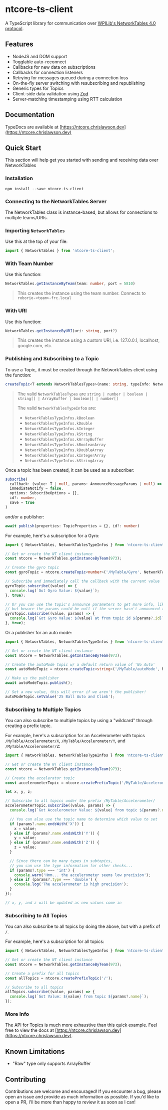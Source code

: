 # ntcore-ts-client

A TypeScript library for communication over [WPILib's NetworkTables 4.0 protocol](https://github.com/wpilibsuite/allwpilib/blob/main/ntcore/doc/networktables4.adoc).

## Features

- NodeJS and DOM support
- Togglable auto-reconnect
- Callbacks for new data on subscriptions
- Callbacks for connection listeners
- Retrying for messages queued during a connection loss
- On-the-fly server switching with resubscribing and republishing
- Generic types for Topics
- Client-side data validation using [Zod](https://github.com/colinhacks/zod)
- Server-matching timestamping using RTT calculation

## Documentation

TypeDocs are available at [https://ntcore.chrislawson.dev](https://ntcore.chrislawson.dev)

## Quick Start

This section will help get you started with sending and receiving data over NetworkTables

### Installation

`npm install --save ntcore-ts-client`

### Connecting to the NetworkTables Server

The NetworkTables class is instance-based, but allows for connections to multiple teams/URIs.

### Importing `NetworkTables`

Use this at the top of your file:

```typescript
import { NetworkTables } from 'ntcore-ts-client';
```

### With Team Number

Use this function:

```typescript
NetworkTables.getInstanceByTeam(team: number, port = 5810)
```

> This creates the instance using the team number. Connects to `roborio-<team>-frc.local`

### With URI

Use this function:

```typescript
NetworkTables.getInstanceByURI(uri: string, port?)
```

> This creates the instance using a custom URI, i.e. 127.0.0.1, localhost, google.com, etc.

### Publishing and Subscribing to a Topic

To use a Topic, it must be created through the NetworkTables client using the function:

```typescript
createTopic<T extends NetworkTablesTypes>(name: string, typeInfo: NetworkTablesTypeInfo, defaultValue?: T)
```

> The valid `NetworkTablesTypes` are `string | number | boolean | string[] | ArrayBuffer | boolean[] | number[]`
>
> The valid `NetworkTablesTypeInfo`s are:
>
> - `NetworkTablesTypeInfos.kBoolean`
> - `NetworkTablesTypeInfos.kDouble`
> - `NetworkTablesTypeInfos.kInteger`
> - `NetworkTablesTypeInfos.kString`
> - `NetworkTablesTypeInfos.kArrayBuffer`
> - `NetworkTablesTypeInfos.kBooleanArray`
> - `NetworkTablesTypeInfos.kDoubleArray`
> - `NetworkTablesTypeInfos.kIntegerArray`
> - `NetworkTablesTypeInfos.kStringArray`

Once a topic has been created, it can be used as a subscriber:

```typescript
subscribe(
  callback: (value: T | null, params: AnnounceMessageParams | null) => void,
  immediateNotify = false,
  options: SubscribeOptions = {},
  id?: number,
  save = true
)
```

and/or a publisher:

```typescript
await publish(properties: TopicProperties = {}, id?: number)
```

For example, here's a subscription for a Gyro:

```typescript
import { NetworkTables, NetworkTablesTypeInfos } from 'ntcore-ts-client';

// Get or create the NT client instance
const ntcore = NetworkTables.getInstanceByTeam(973);

// Create the gyro topic
const gyroTopic = ntcore.createTopic<number>('/MyTable/Gyro', NetworkTablesTypeInfos.kDouble);

// Subscribe and immediately call the callback with the current value
gyroTopic.subscribe((value) => {
  console.log(`Got Gyro Value: ${value}`);
}, true);

// Or you can use the topic's announce parameters to get more info, like the topic ID...
// but beware the params could be null if the server hasn't announced the topic yet!
gyroTopic.subscribe((value, params) => {
  console.log(`Got Gyro Value: ${value} at from topic id ${params?.id}`);
}, true);
```

Or a publisher for an auto mode:

```typescript
import { NetworkTables, NetworkTablesTypeInfos } from 'ntcore-ts-client';

// Get or create the NT client instance
const ntcore = NetworkTables.getInstanceByTeam(973);

// Create the autoMode topic w/ a default return value of 'No Auto'
const autoModeTopic = ntcore.createTopic<string>('/MyTable/autoMode', NetworkTablesTypeInfos.kString, 'No Auto');

// Make us the publisher
await autoModeTopic.publish();

// Set a new value, this will error if we aren't the publisher!
autoModeTopic.setValue('25 Ball Auto and Climb');
```

### Subscribing to Multiple Topics

You can also subscribe to multiple topics by using a "wildcard" through creating a prefix topic.

For example, here's a subscription for an Accelerometer with topics `/MyTable/Accelerometer/X`, `/MyTable/Accelerometer/Y`, and `/MyTable/Accelerometer/Z`:

```typescript
import { NetworkTables, NetworkTablesTypeInfos } from 'ntcore-ts-client';

// Get or create the NT client instance
const ntcore = NetworkTables.getInstanceByTeam(973);

// Create the accelerator topic
const accelerometerTopic = ntcore.createPrefixTopic('/MyTable/Accelerometer/');

let x, y, z;

// Subscribe to all topics under the prefix /MyTable/Accelerometer/
accelerometerTopic.subscribe((value, params) => {
  console.log(`Got Accelerometer Value: ${value} from topic ${params?.name}`); // i.e. Got Accelerometer Value: 9.81 from topic /MyTable/Accelerometer/Y

  // You can also use the topic name to determine which value to set
  if (params?.name.endsWith('X')) {
    x = value;
  } else if (params?.name.endsWith('Y')) {
    y = value;
  } else if (params?.name.endsWith('Z')) {
    z = value;
  }

  // Since there can be many types in subtopics,
  // you can use the type information for other checks...
  if (params?.type === 'int') {
    console.warn('Hmm... the accelerometer seems low precision');
  } else if (params?.type === 'double') {
    console.log('The accelerometer is high precision');
  }
});

// x, y, and z will be updated as new values come in
```

### Subscribing to All Topics

You can also subscribe to all topics by doing the above, but with a prefix of `/`.

For example, here's a subscription for all topics:

```typescript
import { NetworkTables, NetworkTablesTypeInfos } from 'ntcore-ts-client';

// Get or create the NT client instance
const ntcore = NetworkTables.getInstanceByTeam(973);

// Create a prefix for all topics
const allTopics = ntcore.createPrefixTopic('/');

// Subscribe to all topics
allTopics.subscribe((value, params) => {
  console.log(`Got Value: ${value} from topic ${params?.name}`);
});
```

### More Info

The API for Topics is much more exhaustive than this quick example. Feel free to view the docs at [https://ntcore.chrislawson.dev](https://ntcore.chrislawson.dev).

## Known Limitations

- "Raw" type only supports ArrayBuffer

## Contributing

Contributions are welcome and encouraged! If you encounter a bug, please open an issue and provide as much information as possible. If you'd like to open a PR, I'll be more than happy to review it as soon as I can!
